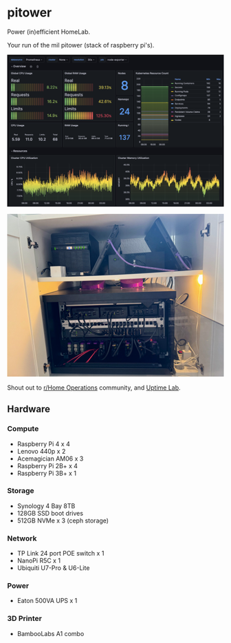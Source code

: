 # pitower

Power (in)efficient HomeLab.

Your run of the mil pitower (stack of raspberry pi's).

![Resources](images/cluster_resources.png)

![Kitchen Hutch Rack](images/rack.jpg)

Shout out to [r/Home Operations](https://discord.com/invite/home-operations) community, and [Uptime Lab](https://uplab.pro/).

## Hardware

### Compute

- Raspberry Pi 4 x 4
- Lenovo 440p x 2
- Acemagician AM06 x 3
- Raspberry Pi 2B+ x 4
- Raspberry Pi 3B+ x 1

### Storage

- Synology 4 Bay 8TB
- 128GB SSD boot drives
- 512GB NVMe x 3 (ceph storage)

### Network

- TP Link 24 port POE switch x 1
- NanoPi R5C x 1
- Ubiquiti U7-Pro & U6-Lite

### Power

- Eaton 500VA UPS x 1

### 3D Printer

- BambooLabs A1 combo
